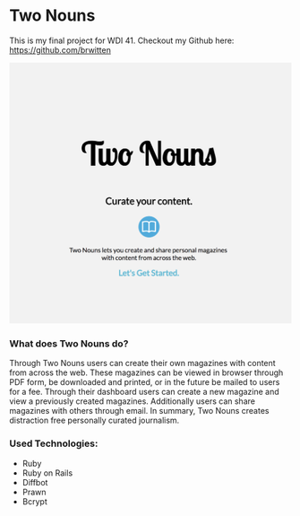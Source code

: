 # Two Nouns

This is my final project for WDI 41.
Checkout my Github here: https://github.com/brwitten

![](screenshot.png?raw=true)

### What does Two Nouns do?
Through Two Nouns users can create their own magazines with content from across the web. These magazines can be viewed in browser through PDF form, be downloaded and printed, or in the future be mailed to users for a fee. Through their dashboard users can create a new magazine and view a previously created magazines. Additionally users can share magazines with others through email. In summary, Two Nouns creates distraction free personally curated journalism.

### Used Technologies:
* Ruby
* Ruby on Rails
* Diffbot
* Prawn
* Bcrypt
